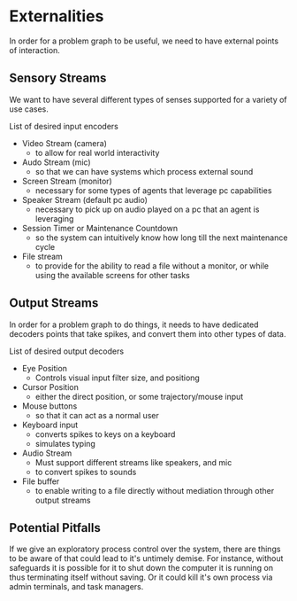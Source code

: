 # Externalities

In order for a problem graph to be useful, we need to have external points of interaction.

## Sensory Streams

We want to have several different types of senses supported for a variety of use cases.

List of desired input encoders

- Video Stream (camera)
  - to allow for real world interactivity
- Audo Stream (mic)
  - so that we can have systems which process external sound
- Screen Stream (monitor)
  - necessary for some types of agents that leverage pc capabilities
- Speaker Stream (default pc audio)
  - necessary to pick up on audio played on a pc that an agent is leveraging
- Session Timer or Maintenance Countdown
  - so the system can intuitively know how long till the next maintenance cycle
- File stream
  - to provide for the ability to read a file without a monitor, or while using the available screens for other tasks

## Output Streams

In order for a problem graph to do things, it needs to have dedicated decoders points that take spikes, and convert them into other types of data.

List of desired output decoders

- Eye Position
  - Controls visual input filter size, and positiong
- Cursor Position
  - either the direct position, or some trajectory/mouse input
- Mouse buttons
  - so that it can act as a normal user
- Keyboard input
  - converts spikes to keys on a keyboard
  - simulates typing
- Audio Stream
  - Must support different streams like speakers, and mic
  - to convert spikes to sounds
- File buffer
  - to enable writing to a file directly without mediation through other output streams

## Potential Pitfalls

If we give an exploratory process control over the system, there are things to be aware of that could lead to it's untimely demise. For instance, without safeguards it is possible for it to shut down the computer it is running on thus terminating itself without saving. Or it could kill it's own process via admin terminals, and task managers.